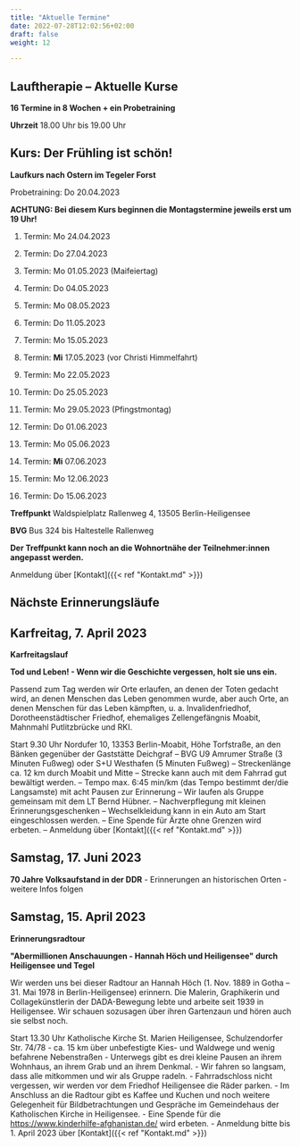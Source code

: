 ```yaml
---
title: "Aktuelle Termine"
date: 2022-07-28T12:02:56+02:00
draft: false
weight: 12

---
```



## Lauftherapie – Aktuelle Kurse 

__16 Termine in 8 Wochen + ein Probetraining__

__Uhrzeit__ 18.00 Uhr bis 19.00 Uhr


## Kurs: Der Frühling ist schön!

__Laufkurs nach Ostern im Tegeler Forst__
 
Probetraining: Do 20.04.2023

__ACHTUNG: Bei diesem Kurs beginnen die Montagstermine jeweils erst um 19 Uhr!__

1. Termin: Mo 24.04.2023 

2. Termin: Do 27.04.2023

3. Termin: Mo 01.05.2023 (Maifeiertag)

4. Termin: Do 04.05.2023

5. Termin: Mo 08.05.2023

6. Termin: Do 11.05.2023

7. Termin: Mo 15.05.2023

8. Termin: __Mi__ 17.05.2023 (vor Christi Himmelfahrt)

9. Termin: Mo 22.05.2023

10. Termin: Do 25.05.2023

11. Termin: Mo 29.05.2023 (Pfingstmontag)

12. Termin: Do 01.06.2023

13. Termin: Mo 05.06.2023

14. Termin: __Mi__ 07.06.2023

15. Termin: Mo 12.06.2023

16. Termin: Do 15.06.2023


__Treffpunkt__ Waldspielplatz Rallenweg 4, 13505 Berlin-Heiligensee

__BVG__ Bus 324 bis Haltestelle Rallenweg

__Der Treffpunkt kann noch an die Wohnortnähe der Teilnehmer:innen angepasst werden.__

Anmeldung über [Kontakt]({{< ref "Kontakt.md" >}})



## Nächste Erinnerungsläufe 



## Karfreitag, 7. April 2023

__Karfreitagslauf__ 

__Tod und Leben! - Wenn wir die Geschichte vergessen, holt sie uns ein.__ 

Passend zum Tag werden wir Orte erlaufen, an denen der Toten gedacht wird, an denen Menschen das Leben genommen wurde, aber auch Orte, an denen Menschen für das Leben kämpften, u. a. Invalidenfriedhof, Dorotheenstädtischer Friedhof, ehemaliges Zellengefängnis Moabit, Mahnmahl Putlitzbrücke und RKI.

Start 9.30 Uhr Nordufer 10, 13353 Berlin-Moabit, Höhe Torfstraße, an den Bänken gegenüber der Gaststätte Deichgraf – BVG U9 Amrumer Straße (3 Minuten Fußweg) oder S+U Westhafen (5 Minuten Fußweg) – Streckenlänge ca. 12 km durch Moabit und Mitte – Strecke kann auch mit dem Fahrrad gut bewältigt werden. – Tempo max. 6:45 min/km (das Tempo bestimmt der/die Langsamste) mit acht Pausen zur Erinnerung  – Wir laufen als Gruppe gemeinsam mit dem LT Bernd Hübner. – Nachverpflegung mit kleinen Erinnerungsgeschenken – Wechselkleidung kann in ein Auto am Start eingeschlossen werden. – Eine Spende für Ärzte ohne Grenzen wird erbeten. – Anmeldung über [Kontakt]({{< ref "Kontakt.md" >}})

## Samstag, 17. Juni 2023

__70 Jahre Volksaufstand in der DDR__ - Erinnerungen an historischen Orten - weitere Infos folgen

## Samstag, 15. April 2023

__Erinnerungsradtour__

__"Abermillionen Anschauungen - Hannah Höch und Heiligensee" durch Heiligensee und Tegel__

Wir werden uns bei dieser Radtour an Hannah Höch (1. Nov. 1889 in Gotha – 31. Mai 1978 in Berlin-Heiligensee) erinnern. Die Malerin, Graphikerin und Collagekünstlerin der DADA-Bewegung lebte und arbeite seit 1939 in Heiligensee. Wir schauen sozusagen über ihren Gartenzaun und hören auch sie selbst noch.

Start 13.30 Uhr Katholische Kirche St. Marien Heiligensee, Schulzendorfer Str. 74/78 - ca. 15 km über unbefestigte Kies- und Waldwege und wenig befahrene Nebenstraßen - Unterwegs gibt es drei kleine Pausen an ihrem Wohnhaus, an ihrem Grab und an ihrem Denkmal. - Wir fahren so langsam, dass alle mitkommen und wir als Gruppe radeln. - 
Fahrradschloss nicht vergessen, wir werden vor dem Friedhof Heiligensee die Räder parken. - Im Anschluss an die Radtour gibt es Kaffee und Kuchen und noch weitere Gelegenheit für Bildbetrachtungen und Gespräche im Gemeindehaus der Katholischen Kirche in Heiligensee. - Eine Spende für die https://www.kinderhilfe-afghanistan.de/ wird erbeten. - Anmeldung bitte bis 1. April 2023 über [Kontakt]({{< ref "Kontakt.md" >}})


